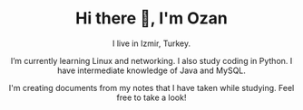 <h1 align='center'> Hi there 👋, I'm Ozan </h1>

<p align='center'>
  I live in Izmir, Turkey.
</p>

<p align='center'>
  I’m currently learning Linux and networking. I also study coding in Python.
  I have intermediate knowledge of Java and MySQL.
</p>
  
<p align='center'>
  I'm creating documents from my notes that I have taken while studying. Feel free to take a look!
</p>

<!--
**ozanyucell/ozanyucell** is a ✨ _special_ ✨ repository because its `README.md` (this file) appears on your GitHub profile.

Here are some ideas to get you started:

- 🔭 I’m currently working on ...
- 🌱 I’m currently learning ...
- 👯 I’m looking to collaborate on ...
- 🤔 I’m looking for help with ...
- 💬 Ask me about ...
- 📫 How to reach me: ...
- 😄 Pronouns: ...
- ⚡ Fun fact: ...
-->
